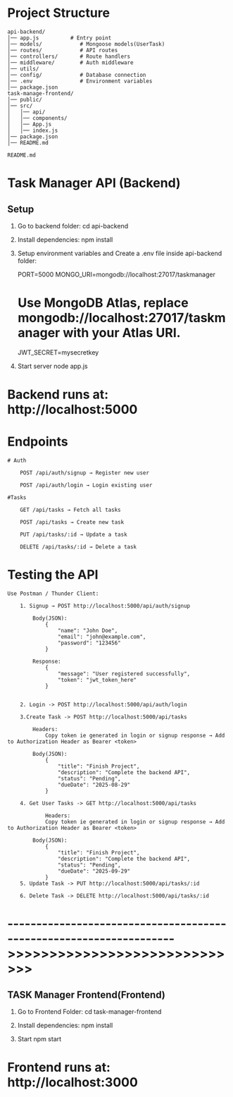 # Project Structure 
    api-backend/
    │── app.js          # Entry point
    │── models/            # Mongoose models(UserTask)
    │── routes/            # API routes
    │── controllers/       # Route handlers
    │── middleware/        # Auth middleware
    │── utils/
    │── config/            # Database connection
    │── .env               # Environment variables
    │── package.json
    task-manage-frontend/
    │── public/
    │── src/
    │   │── api/
    │   │── components/
    │   │── App.js
    │   │── index.js
    │── package.json
    │── README.md

    README.md
    
 # Task Manager API (Backend)

## Setup
1. Go to backend folder:
    cd api-backend
    
2. Install dependencies:
   npm install

3. Setup environment variables and Create a .env     file inside api-backend folder:

    PORT=5000
    MONGO_URI=mongodb://localhost:27017/taskmanager 
    # Use MongoDB Atlas, replace mongodb://localhost:27017/taskmanager with your Atlas URI.
    JWT_SECRET=mysecretkey

4. Start server
    node app.js

# Backend runs at: http://localhost:5000

 # Endpoints
    # Auth

        POST /api/auth/signup → Register new user

        POST /api/auth/login → Login existing user

    #Tasks

        GET /api/tasks → Fetch all tasks 

        POST /api/tasks → Create new task

        PUT /api/tasks/:id → Update a task

        DELETE /api/tasks/:id → Delete a task

# Testing the API

    Use Postman / Thunder Client:

        1. Signup → POST http://localhost:5000/api/auth/signup

            Body(JSON):
                {
                    "name": "John Doe",
                    "email": "john@example.com",
                    "password": "123456"
                }

            Response:
                {
                    "message": "User registered successfully",
                    "token": "jwt_token_here"
                }


        2. Login -> POST http://localhost:5000/api/auth/login

        3.Create Task -> POST http://localhost:5000/api/tasks

            Headers:
                Copy token ie generated in login or signup response → Add to Authorization Header as Bearer <token>

            Body(JSON):
                {
                    "title": "Finish Project",
                    "description": "Complete the backend API",
                    "status": "Pending",
                    "dueDate": "2025-08-29"
                }

        4. Get User Tasks -> GET http://localhost:5000/api/tasks

                Headers:
                Copy token ie generated in login or signup response → Add to Authorization Header as Bearer <token>

            Body(JSON):
                {
                    "title": "Finish Project",
                    "description": "Complete the backend API",
                    "status": "Pending",
                    "dueDate": "2025-09-29"
                }
        5. Update Task -> PUT http://localhost:5000/api/tasks/:id

        6. Delete Task -> DELETE http://localhost:5000/api/tasks/:id

# ------------------------------------------------------------------->>>>>>>>>>>>>>>>>>>>>>>>>>>>>

## TASK Manager Frontend(Frontend)

1. Go to Frontend Folder:
        cd task-manager-frontend

2. Install dependencies:
        npm install
    
3. Start
        npm start

# Frontend runs at: http://localhost:3000

